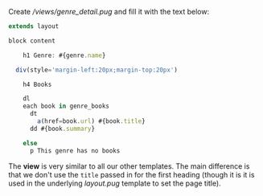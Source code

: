 Create */views/genre_detail.pug* and fill it with the text below:
    
```js
extends layout

block content

    h1 Genre: #{genre.name}

  div(style='margin-left:20px;margin-top:20px')

    h4 Books

    dl
    each book in genre_books
      dt 
        a(href=book.url) #{book.title}
      dd #{book.summary}

    else
      p This genre has no books
```

The **view** is very similar to all our other templates. The main difference is that we don't use the `title` passed in for the first heading (though it is it is used in the underlying *layout.pug* template to set the page title).
